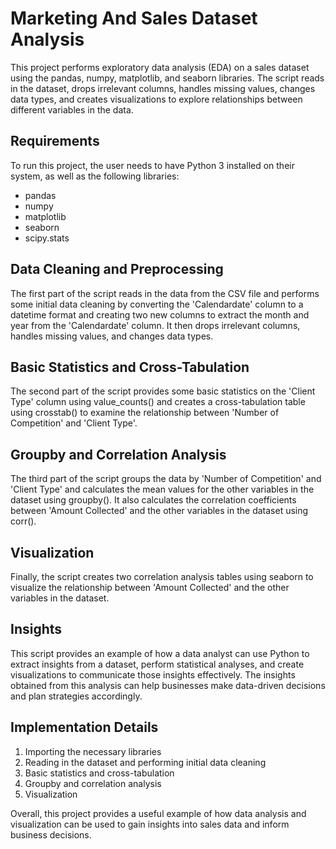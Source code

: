 # Marketing And Sales Dataset Analysis

This project performs exploratory data analysis (EDA) on a sales dataset using the pandas, numpy, matplotlib, and seaborn libraries. The script reads in the dataset, drops irrelevant columns, handles missing values, changes data types, and creates visualizations to explore relationships between different variables in the data.

## Requirements

To run this project, the user needs to have Python 3 installed on their system, as well as the following libraries:

- pandas
- numpy
- matplotlib
- seaborn
- scipy.stats

## Data Cleaning and Preprocessing

The first part of the script reads in the data from the CSV file and performs some initial data cleaning by converting the 'Calendardate' column to a datetime format and creating two new columns to extract the month and year from the 'Calendardate' column. It then drops irrelevant columns, handles missing values, and changes data types.

## Basic Statistics and Cross-Tabulation

The second part of the script provides some basic statistics on the 'Client Type' column using value_counts() and creates a cross-tabulation table using crosstab() to examine the relationship between 'Number of Competition' and 'Client Type'.

## Groupby and Correlation Analysis

The third part of the script groups the data by 'Number of Competition' and 'Client Type' and calculates the mean values for the other variables in the dataset using groupby(). It also calculates the correlation coefficients between 'Amount Collected' and the other variables in the dataset using corr().

## Visualization

Finally, the script creates two correlation analysis tables using seaborn to visualize the relationship between 'Amount Collected' and the other variables in the dataset. 

## Insights

This script provides an example of how a data analyst can use Python to extract insights from a dataset, perform statistical analyses, and create visualizations to communicate those insights effectively. The insights obtained from this analysis can help businesses make data-driven decisions and plan strategies accordingly.

## Implementation Details 

1. Importing the necessary libraries
2. Reading in the dataset and performing initial data cleaning
3. Basic statistics and cross-tabulation
4. Groupby and correlation analysis
5. Visualization

Overall, this project provides a useful example of how data analysis and visualization can be used to gain insights into sales data and inform business decisions.

